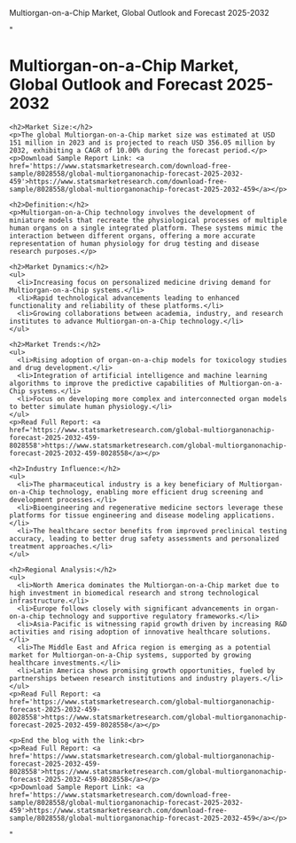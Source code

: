 Multiorgan-on-a-Chip Market, Global Outlook and Forecast 2025-2032

"<html>
  <body>
    <h1>Multiorgan-on-a-Chip Market, Global Outlook and Forecast 2025-2032</h1>
    
    <h2>Market Size:</h2>
    <p>The global Multiorgan-on-a-Chip market size was estimated at USD 151 million in 2023 and is projected to reach USD 356.05 million by 2032, exhibiting a CAGR of 10.00% during the forecast period.</p>
    <p>Download Sample Report Link: <a href='https://www.statsmarketresearch.com/download-free-sample/8028558/global-multiorganonachip-forecast-2025-2032-459'>https://www.statsmarketresearch.com/download-free-sample/8028558/global-multiorganonachip-forecast-2025-2032-459</a></p>
    
    <h2>Definition:</h2>
    <p>Multiorgan-on-a-Chip technology involves the development of miniature models that recreate the physiological processes of multiple human organs on a single integrated platform. These systems mimic the interaction between different organs, offering a more accurate representation of human physiology for drug testing and disease research purposes.</p>
    
    <h2>Market Dynamics:</h2>
    <ul>
      <li>Increasing focus on personalized medicine driving demand for Multiorgan-on-a-Chip systems.</li>
      <li>Rapid technological advancements leading to enhanced functionality and reliability of these platforms.</li>
      <li>Growing collaborations between academia, industry, and research institutes to advance Multiorgan-on-a-Chip technology.</li>
    </ul>
    
    <h2>Market Trends:</h2>
    <ul>
      <li>Rising adoption of organ-on-a-chip models for toxicology studies and drug development.</li>
      <li>Integration of artificial intelligence and machine learning algorithms to improve the predictive capabilities of Multiorgan-on-a-Chip systems.</li>
      <li>Focus on developing more complex and interconnected organ models to better simulate human physiology.</li>
    </ul>
    <p>Read Full Report: <a href='https://www.statsmarketresearch.com/global-multiorganonachip-forecast-2025-2032-459-8028558'>https://www.statsmarketresearch.com/global-multiorganonachip-forecast-2025-2032-459-8028558</a></p>
    
    <h2>Industry Influence:</h2>
    <ul>
      <li>The pharmaceutical industry is a key beneficiary of Multiorgan-on-a-Chip technology, enabling more efficient drug screening and development processes.</li>
      <li>Bioengineering and regenerative medicine sectors leverage these platforms for tissue engineering and disease modeling applications.</li>
      <li>The healthcare sector benefits from improved preclinical testing accuracy, leading to better drug safety assessments and personalized treatment approaches.</li>
    </ul>
    
    <h2>Regional Analysis:</h2>
    <ul>
      <li>North America dominates the Multiorgan-on-a-Chip market due to high investment in biomedical research and strong technological infrastructure.</li>
      <li>Europe follows closely with significant advancements in organ-on-a-chip technology and supportive regulatory frameworks.</li>
      <li>Asia-Pacific is witnessing rapid growth driven by increasing R&D activities and rising adoption of innovative healthcare solutions.</li>
      <li>The Middle East and Africa region is emerging as a potential market for Multiorgan-on-a-Chip systems, supported by growing healthcare investments.</li>
      <li>Latin America shows promising growth opportunities, fueled by partnerships between research institutions and industry players.</li>
    </ul>
    <p>Read Full Report: <a href='https://www.statsmarketresearch.com/global-multiorganonachip-forecast-2025-2032-459-8028558'>https://www.statsmarketresearch.com/global-multiorganonachip-forecast-2025-2032-459-8028558</a></p>
    
    <p>End the blog with the link:<br>
    <p>Read Full Report: <a href='https://www.statsmarketresearch.com/global-multiorganonachip-forecast-2025-2032-459-8028558'>https://www.statsmarketresearch.com/global-multiorganonachip-forecast-2025-2032-459-8028558</a></p>
    <p>Download Sample Report Link: <a href='https://www.statsmarketresearch.com/download-free-sample/8028558/global-multiorganonachip-forecast-2025-2032-459'>https://www.statsmarketresearch.com/download-free-sample/8028558/global-multiorganonachip-forecast-2025-2032-459</a></p>
  </body>
</html>"
